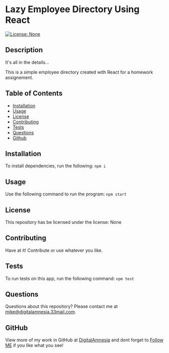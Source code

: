 
# Lazy Employee Directory Using React
[![License: None](https://img.shields.io/badge/License-No%20License-green.svg)](#)
## Description 
It's all in the details...

This is a simple employee directory created with React for a homework assignement.

## Table of Contents
* [Installation](#installation)
* [Usage](#usage)
* [License](#license)
* [Contributing](#contributing)
* [Tests](#tests)
* [Questions](#questions)
* [Github](#github)

## Installation
To install dependencies, run the following:
`
npm i
`
## Usage
Use the following command to run the program:
`
npm start
`
## License
This repository has be licensed under the license:
None

## Contributing
Have at it! Contribute or use whatever you like.

## Tests
To run tests on this app, run the following command:
`
npm test
`
## Questions
Questions about this repository? Please contact me at [mike@digitalamnesia.33mail.com](mailto:mike@digitalamnesia.33mail.com). 

## GitHub
View more of my work in GitHub at [DigitalAmnesia](https://github.com/DigitalAmnesia) 
and dont forget to [Follow ME](https://github.com/login?return_to=%2FDigitalAmnesia) if you like what you see!

